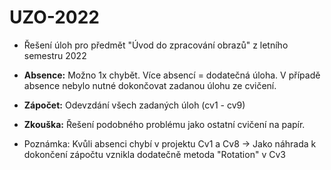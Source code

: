 # UZO-2022

- Řešení úloh pro předmět "Úvod do zpracování obrazů" z letního semestru 2022
- **Absence:** Možno 1x chybět. Více absencí = dodatečná úloha. V případě absence nebylo nutné dokončovat zadanou úlohu ze cvičení. 
- **Zápočet:** Odevzdání všech zadaných úloh (cv1 - cv9)
- **Zkouška:** Řešení podobného problému jako ostatní cvičení na papír.

- Poznámka: Kvůli absenci chybí v projektu Cv1 a Cv8 -> Jako náhrada k dokončení zápočtu vznikla dodatečně metoda "Rotation" v Cv3
